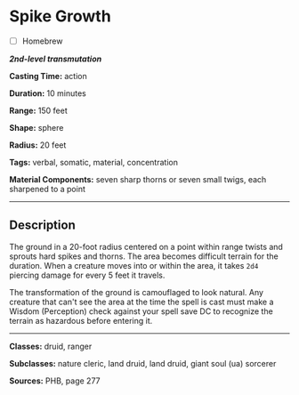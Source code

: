 # Spike Growth

- [ ] Homebrew

***2nd-level transmutation***

**Casting Time:** action

**Duration:** 10 minutes

**Range:** 150 feet

**Shape:** sphere

**Radius:** 20 feet

**Tags:** verbal, somatic, material, concentration

**Material Components:** seven sharp thorns or seven small twigs, each sharpened to a point

---

## Description
The ground in a 20-foot radius centered on a point within range twists and sprouts hard spikes and thorns.
The area becomes difficult terrain for the duration.
When a creature moves into or within the area, it takes `2d4` piercing damage for every 5 feet it travels.

The transformation of the ground is camouflaged to look natural.
Any creature that can't see the area at the time the spell is cast must make a Wisdom (Perception) check against your spell save DC to recognize the terrain as hazardous before entering it.

---

**Classes:** druid, ranger

**Subclasses:** nature cleric, land druid, land druid, giant soul (ua) sorcerer

**Sources:** PHB, page 277
